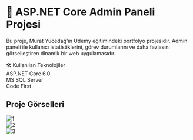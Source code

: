 # 🚀 ASP.NET Core Admin Paneli Projesi
Bu proje, Murat Yücedağ'ın Udemy eğitimindeki portfolyo projesidir. Admin paneli ile kullanıcı istatistiklerini, görev durumlarını ve daha fazlasını görselleştiren dinamik bir web uygulamasıdır.

🛠️ Kullanılan Teknolojiler <br>
ASP.NET Core 6.0 <br>
MS SQL Server <br>
Code First <br>

## Proje Görselleri
![1](https://github.com/user-attachments/assets/ecfb779c-05fd-4a94-8a88-4a671970944b) 
<br>
![2](https://github.com/user-attachments/assets/da7c0c5a-3616-40c6-bc63-e06b60f7d680)
<br>
![3](https://github.com/user-attachments/assets/48c0f06d-531c-41d0-8d76-d28a5cf8e6bf)
